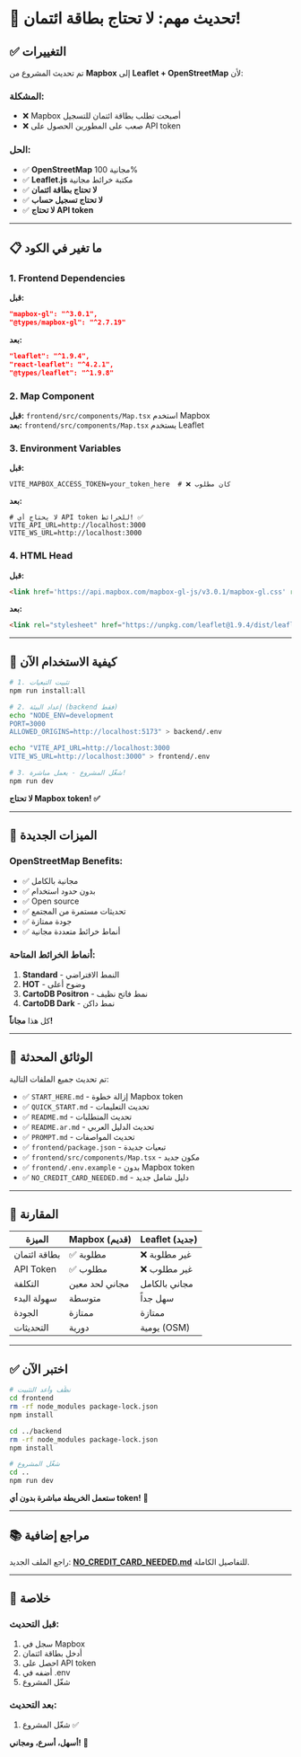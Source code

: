 # 🎉 تحديث مهم: لا تحتاج بطاقة ائتمان!

## ✅ التغييرات

تم تحديث المشروع من **Mapbox** إلى **Leaflet + OpenStreetMap** لأن:

### المشكلة:
- ❌ Mapbox أصبحت تطلب بطاقة ائتمان للتسجيل
- ❌ صعب على المطورين الحصول على API token

### الحل:
- ✅ **OpenStreetMap** مجانية 100%
- ✅ **Leaflet.js** مكتبة خرائط مجانية
- ✅ **لا تحتاج بطاقة ائتمان**
- ✅ **لا تحتاج تسجيل حساب**
- ✅ **لا تحتاج API token**

---

## 📋 ما تغير في الكود

### 1. Frontend Dependencies
**قبل:**
```json
"mapbox-gl": "^3.0.1",
"@types/mapbox-gl": "^2.7.19"
```

**بعد:**
```json
"leaflet": "^1.9.4",
"react-leaflet": "^4.2.1",
"@types/leaflet": "^1.9.8"
```

### 2. Map Component
**قبل:** `frontend/src/components/Map.tsx` استخدم Mapbox  
**بعد:** `frontend/src/components/Map.tsx` يستخدم Leaflet

### 3. Environment Variables
**قبل:**
```env
VITE_MAPBOX_ACCESS_TOKEN=your_token_here  # ❌ كان مطلوب
```

**بعد:**
```env
# لا يحتاج أي API token للخرائط! ✅
VITE_API_URL=http://localhost:3000
VITE_WS_URL=http://localhost:3000
```

### 4. HTML Head
**قبل:**
```html
<link href='https://api.mapbox.com/mapbox-gl-js/v3.0.1/mapbox-gl.css' rel='stylesheet' />
```

**بعد:**
```html
<link rel="stylesheet" href="https://unpkg.com/leaflet@1.9.4/dist/leaflet.css" />
```

---

## 🚀 كيفية الاستخدام الآن

```bash
# 1. تثبيت التبعيات
npm run install:all

# 2. إعداد البيئة (backend فقط)
echo "NODE_ENV=development
PORT=3000
ALLOWED_ORIGINS=http://localhost:5173" > backend/.env

echo "VITE_API_URL=http://localhost:3000
VITE_WS_URL=http://localhost:3000" > frontend/.env

# 3. شغّل المشروع - يعمل مباشرة!
npm run dev
```

**لا تحتاج Mapbox token! ✅**

---

## 🎨 الميزات الجديدة

### OpenStreetMap Benefits:
- ✅ مجانية بالكامل
- ✅ بدون حدود استخدام
- ✅ Open source
- ✅ تحديثات مستمرة من المجتمع
- ✅ جودة ممتازة
- ✅ أنماط خرائط متعددة مجانية

### أنماط الخرائط المتاحة:
1. **Standard** - النمط الافتراضي
2. **HOT** - وضوح أعلى
3. **CartoDB Positron** - نمط فاتح نظيف
4. **CartoDB Dark** - نمط داكن

كل هذا **مجاناً!**

---

## 📝 الوثائق المحدثة

تم تحديث جميع الملفات التالية:
- ✅ `START_HERE.md` - إزالة خطوة Mapbox token
- ✅ `QUICK_START.md` - تحديث التعليمات
- ✅ `README.md` - تحديث المتطلبات
- ✅ `README.ar.md` - تحديث الدليل العربي
- ✅ `PROMPT.md` - تحديث المواصفات
- ✅ `frontend/package.json` - تبعيات جديدة
- ✅ `frontend/src/components/Map.tsx` - مكون جديد
- ✅ `frontend/.env.example` - بدون Mapbox token
- ✅ `NO_CREDIT_CARD_NEEDED.md` - دليل شامل جديد

---

## 🎯 المقارنة

| الميزة | Mapbox (قديم) | Leaflet (جديد) |
|--------|---------------|----------------|
| بطاقة ائتمان | ✅ مطلوبة | ❌ غير مطلوبة |
| API Token | ✅ مطلوب | ❌ غير مطلوب |
| التكلفة | مجاني لحد معين | مجاني بالكامل |
| سهولة البدء | متوسطة | سهل جداً |
| الجودة | ممتازة | ممتازة |
| التحديثات | دورية | يومية (OSM) |

---

## ✅ اختبر الآن

```bash
# نظّف وأعد التثبيت
cd frontend
rm -rf node_modules package-lock.json
npm install

cd ../backend  
rm -rf node_modules package-lock.json
npm install

# شغّل المشروع
cd ..
npm run dev
```

**ستعمل الخريطة مباشرة بدون أي token!** 🎉

---

## 📚 مراجع إضافية

راجع الملف الجديد: **[NO_CREDIT_CARD_NEEDED.md](NO_CREDIT_CARD_NEEDED.md)** للتفاصيل الكاملة.

---

## 🎉 خلاصة

### قبل التحديث:
1. سجل في Mapbox
2. أدخل بطاقة ائتمان
3. احصل على API token
4. أضفه في .env
5. شغّل المشروع

### بعد التحديث:
1. شغّل المشروع ✅

**أسهل، أسرع، ومجاني!** 🚀

